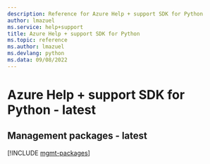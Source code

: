 ```yaml
---
description: Reference for Azure Help + support SDK for Python
author: lmazuel
ms.service: help+support
title: Azure Help + support SDK for Python
ms.topic: reference
ms.author: lmazuel
ms.devlang: python
ms.data: 09/08/2022
---
```

# Azure Help + support SDK for Python - latest

## Management packages - latest
[!INCLUDE [mgmt-packages](help-+-support-mgmt-index.md)]